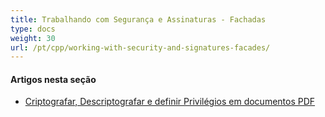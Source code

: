 ```yaml
---
title: Trabalhando com Segurança e Assinaturas - Fachadas
type: docs
weight: 30
url: /pt/cpp/working-with-security-and-signatures-facades/
---
```

#### **Artigos nesta seção**

- [Criptografar, Descriptografar e definir Privilégios em documentos PDF](/pdf/pt/cpp/encrypt-decrypt-and-set-privileges-on-pdf-documents/)